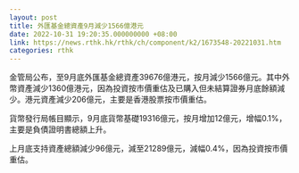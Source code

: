 ```yaml
---
layout: post
title: 外匯基金總資產9月減少1566億港元
date: 2022-10-31 19:20:35.000000000 +08:00
link: https://news.rthk.hk/rthk/ch/component/k2/1673548-20221031.htm
categories: rthk
---
```


金管局公布，至9月底外匯基金總資產39676億港元，按月減少1566億元。其中外幣資產減少1360億港元，因為投資按市價重估及已購入但未結算證券月底餘額減少。港元資產減少206億元，主要是香港股票按市價重估。

貨幣發行局帳目顯示，9月底貨幣基礎19316億元，按月增加12億元，增幅0.1%，主要是負債證明書總額上升。

上月底支持資產總額減少96億元，減至21289億元，減幅0.4%，因為投資按市價重估。
